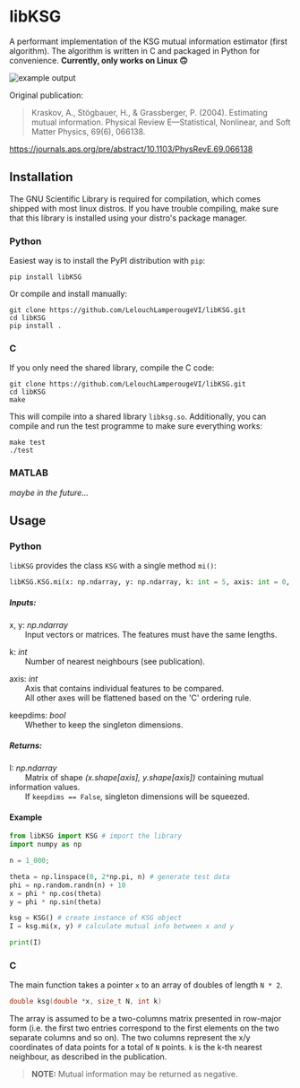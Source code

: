 # libKSG

A performant implementation of the KSG mutual information estimator (first algorithm).
The algorithm is written in C and packaged in Python for convenience.
**Currently, only works on Linux 🙃**

![example output](example.png)

Original publication:
> Kraskov, A., Stögbauer, H., & Grassberger, P. (2004). Estimating mutual information. Physical Review E—Statistical, Nonlinear, and Soft Matter Physics, 69(6), 066138.

https://journals.aps.org/pre/abstract/10.1103/PhysRevE.69.066138

## Installation
The GNU Scientific Library is required for compilation, which comes shipped with most linux distros.
If you have trouble compiling, make sure that this library is installed using your distro's package manager.

### Python
Easiest way is to install the PyPI distribution with `pip`:
```SHELL
pip install libKSG
```
Or compile and install manually:
```SHELL
git clone https://github.com/LelouchLamperougeVI/libKSG.git
cd libKSG
pip install .
```

### C
If you only need the shared library, compile the C code:
```SHELL
git clone https://github.com/LelouchLamperougeVI/libKSG.git
cd libKSG
make
```
This will compile into a shared library `libksg.so`.
Additionally, you can compile and run the test programme to make sure everything works:
```SHELL
make test
./test
```

### MATLAB
_maybe in the future..._

## Usage
### Python
`libKSG` provides the class `KSG` with a single method `mi()`:
```python
libKSG.KSG.mi(x: np.ndarray, y: np.ndarray, k: int = 5, axis: int = 0, keepdims: bool = False)
```
##### Inputs:
x, y: _np.ndarray_\
&emsp;&emsp;Input vectors or matrices. The features must have the same lengths.

k: _int_\
&emsp;&emsp;Number of nearest neighbours (see publication).

axis: _int_\
&emsp;&emsp;Axis that contains individual features to be compared.\
&emsp;&emsp;All other axes will be flattened based on the 'C' ordering rule.

keepdims: _bool_\
&emsp;&emsp;Whether to keep the singleton dimensions.

##### Returns:
I: _np.ndarray_\
&emsp;&emsp;Matrix of shape _(x.shape[axis], y.shape[axis])_ containing mutual information values.\
&emsp;&emsp;If `keepdims == False`, singleton dimensions will be squeezed.

#### Example
```python
from libKSG import KSG # import the library
import numpy as np

n = 1_000;

theta = np.linspace(0, 2*np.pi, n) # generate test data
phi = np.random.randn(n) + 10
x = phi * np.cos(theta)
y = phi * np.sin(theta)

ksg = KSG() # create instance of KSG object
I = ksg.mi(x, y) # calculate mutual info between x and y

print(I)

```

### C
The main function takes a pointer ```x``` to an array of doubles of length ```N * 2```.
```C
double ksg(double *x, size_t N, int k)
```
The array is assumed to be a two-columns matrix presented in row-major form
(i.e. the first two entries correspond to the first elements on the two separate columns and so on).
The two columns represent the x/y coordinates of data points for a total of ```N``` points.
```k``` is the k-th nearest neighbour, as described in the publication.

> **NOTE:** Mutual information may be returned as negative.
